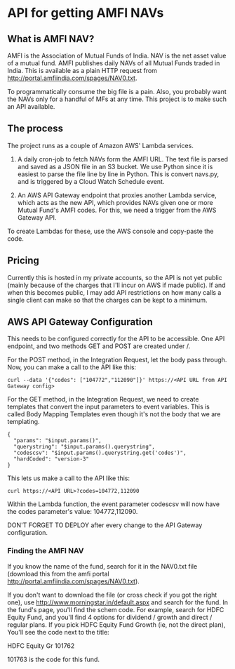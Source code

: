 # API for getting AMFI NAVs

## What is AMFI NAV?

AMFI is the Association of Mutual Funds of India. NAV is the net asset value of a mutual fund. AMFI publishes daily NAVs of all Mutual Funds traded in India. This is available as a plain HTTP request from http://portal.amfiindia.com/spages/NAV0.txt.  

To programmatically consume the big file is a pain. Also, you probably want the NAVs only for
a handful of MFs at any time. This project is to make such an API available.

## The process

The project runs as a couple of Amazon AWS' Lambda services.

   1. A daily cron-job to fetch NAVs form the AMFI URL. The text file is parsed and saved as a JSON file in an S3 bucket. We use Python since it is easiest to parse the file line by line in Python. This is convert navs.py, and is triggered by a Cloud Watch Schedule event.

   2. An AWS API Gateway endpoint that proxies another Lambda service, which acts as the new API, which provides NAVs given one or more Mutual Fund's AMFI codes. For this, we need a trigger from the AWS Gateway API.

To create Lambdas for these, use the AWS console and copy-paste the code.

## Pricing

Currently this is hosted in my private accounts, so the API is not yet public (mainly because of the charges that I'll incur on AWS if made public). If and when this becomes public, I may add API restrictions on how many calls a single client can make so that the charges can be kept to a minimum.

## AWS API Gateway Configuration

This needs to be configured correctly for the API to be accessible. One API endpoint, and two methods GET and POST are created under /.

For the POST method, in the Integration Request, let the body pass through. Now, you can make a call to the API like this:

```
curl --data '{"codes": ["104772","112090"]}' https://<API URL from API Gateway config>
```
For the GET method, in the Integration Request, we need to create templates that convert the input parameters to event variables. This is called Body Mapping Templates even though it's not the body that we are templating.

```
{
  "params": "$input.params()",
  "querystring": "$input.params().querystring",
  "codescsv": "$input.params().querystring.get('codes')",
  "hardCoded": "version-3"
}
```

This lets us make a call to the API like this:

```
curl https://<API URL>?codes=104772,112090
```

Within the Lambda function, the event parameter codescsv will now have the codes parameter's value: 104772,112090.

DON'T FORGET TO DEPLOY after every change to the API Gateway configuration.

### Finding the AMFI NAV

If you know the name of the fund, search for it in the NAV0.txt file (download this from the amfi portal http://portal.amfiindia.com/spages/NAV0.txt).

If you don't want to download the file (or cross check if you got the right one), use http://www.morningstar.in/default.aspx and search for the fund. In the fund's page, you'll find the schem code. For example, search for HDFC Equity Fund, and you'll find 4 options for dividend / growth and direct / regular plans. If you pick HDFC Equity Fund Growth (ie, not the direct plan), You'll see the code next to the title:

HDFC Equity Gr 101762

101763 is the code for this fund.
